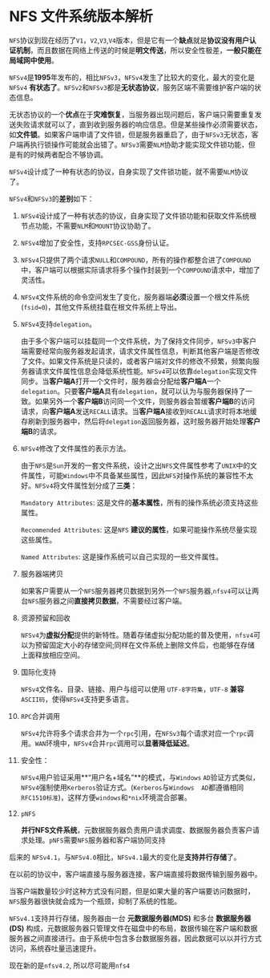 
# NFS 文件系统版本解析

`NFS`协议到现在经历了`V1`，`V2`,`V3`,`V4`版本，但是它有一个**缺点**就是**协议没有用户认证机制**，而且数据在网络上传送的时候是**明文传送**，所以安全性极差，**一般只能在局域网中使用**。

`NFSv4`是**1995**年发布的，相比`NFSv3`，`NFSv4`发生了比较大的变化，最大的变化是`NFSv4` **有状态了**。`NFSv2`和`NFSv3`都是**无状态协议**，服务区端不需要维护客户端的状态信息。

无状态协议的一个**优点**在于**灾难恢复**，当服务器出现问题后，客户端只需要重复发送失败请求就可以了，直到收到服务器的响应信息。但是某些操作必须需要状态，如**文件锁**。如果客户端申请了文件锁，但是服务器重启了，由于`NFSv3`无状态，客户端再执行锁操作可能就会出错了。`NFSv3`需要`NLM`协助才能实现文件锁功能，但是有的时候两者配合不够协调。

`NFSv4`设计成了一种有状态的协议，自身实现了文件锁功能，就不需要`NLM`协议了。


`NFSv4`和`NFSv3`的**差别**如下：

1. `NFSv4`设计成了一种有状态的协议，自身实现了文件锁功能和获取文件系统根节点功能，不需要`NLM`和`MOUNT`协议协助了。

2. `NFSv4`增加了安全性，支持`RPCSEC-GSS`身份认证。

3. `NFSv4`只提供了两个请求`NULL`和`COMPOUND`，所有的操作都整合进了`COMPOUND`中，客户端可以根据实际请求将多个操作封装到一个`COMPOUND`请求中，增加了灵活性。

4. `NFSv4`文件系统的命令空间发生了变化，服务器端**必须**设置一个根文件系统(`fsid=0`)，其他文件系统挂载在根文件系统上导出。

5. `NFSv4`支持`delegation`。
   
   由于多个客户端可以挂载同一个文件系统，为了保持文件同步，`NFSv3`中客户端需要经常向服务器发起请求，请求文件属性信息，判断其他客户端是否修改了文件。如果文件系统是只读的，或者客户端对文件的修改不频繁，频繁向服务器请求文件属性信息会降低系统性能。`NFSv4`可以依靠`delegation`实现文件同步。当**客户端A**打开一个文件时，服务器会分配给**客户端A**一个`delegation`。只要**客户端A**具有`delegation`，就可以认为与服务器保持了一致。如果另外一个**客户端B**访问同一个文件，则服务器会暂缓**客户端B**的访问请求，向**客户端A**发送`RECALL`请求。当**客户端A**接收到`RECALL`请求时将本地缓存刷新到服务器中，然后将`delegation`返回服务器，这时服务器开始处理**客户端B**的请求。

6. `NFSv4`修改了文件属性的表示方法。
   
   由于`NFS`是`Sun`开发的一套文件系统，设计之出`NFS`文件属性参考了`UNIX`中的文件属性，可能`Windows`中不具备某些属性，因此`NFS`对操作系统的兼容性不太好。`NFSv4`将文件属性划分成了**三类**：
        
    `Mandatory Attributes`: 这是文件的**基本属性**，所有的操作系统必须支持这些属性。
        
    `Recommended Attributes`: 这是`NFS` **建议的属性**，如果可能操作系统尽量实现这些属性。
        
    `Named Attributes`: 这是操作系统可以自己实现的一些文件属性。

7. 服务器端拷贝
   
   如果客户需要从一个`NFS`服务器拷贝数据到另外一个`NFS`服务器,`nfsv4`可以让两台`NFS`服务器之间**直接拷贝数据**，不需要经过客户端。

8. 资源预留和回收

    `NFSv4`为**虚拟分配**提供的新特性。随着存储虚拟分配功能的普及使用，`nfsv4`可以为预留固定大小的存储空间;同样在文件系统上删除文件后，也能够在存储上面释放相应空间。

9.  国际化支持

    `NFSv4`文件名、目录、链接、用户与组可以使用 `UTF-8字符集`，`UTF-8` **兼容** `ASCII码`，使得`NFSv4`支持更多语言。

10. `RPC`合并调用

    `NFSv4`允许将多个请求合并为一个`rpc`引用，在`NFSv3`每个请求对应一个`rpc`调用。`WAN`环境中，`NFSv4`合并`rpc`调用可以**显著降低延迟**。

11. 安全性：

    `NFSv4`用户验证采用**“用户名+域名”**的模式，与`Windows`  `AD`验证方式类似，`NFSv4`强制使用`Kerberos`验证方式。(`Kerberos`与`Windows  AD`都遵循相同`RFC1510标准`)，这样方便`windows`和`*nix`环境混合部署。

12. `pNFS`

    **并行NFS文件系统**，元数据服务器负责用户请求调度、数据服务器负责客户请求处理。`pNFS`需要`NFS`服务器和客户端协同支持

后来的 `NFSv4.1`，与`NFSv4.0`相比，`NFSv4.1`最大的变化是**支持并行存储**了。

在以前的协议中，客户端直接与服务器连接，客户端直接将数据传输到服务器中。

当客户端数量较少时这种方式没有问题，但是如果大量的客户端要访问数据时，`NFS`服务器很快就会成为一个瓶颈，抑制了系统的性能。

`NFSv4.1`支持并行存储，服务器由一台 **元数据服务器(MDS)** 和多台 **数据服务器(DS)** 构成，元数据服务器只管理文件在磁盘中的布局，数据传输在客户端和数据服务器之间直接进行。由于系统中包含多台数据服务器，因此数据可以以并行方式访问，系统吞吐量迅速提升。

现在新的是`nfsv4.2`, 所以尽可能用`nfs4`



